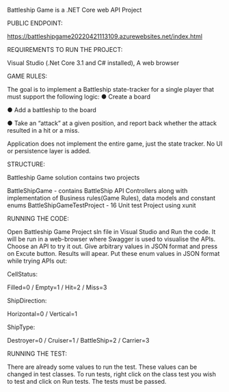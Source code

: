 Battleship Game is a .NET Core web API Project

PUBLIC ENDPOINT:

https://battleshipgame20220421113109.azurewebsites.net/index.html

REQUIREMENTS TO RUN THE PROJECT:

Visual Studio (.Net Core 3.1 and C# installed), A web browser

GAME RULES:

The goal is to implement a Battleship state-tracker for a single player that must support the following logic: 
● Create a board  

● Add a battleship to the board 

● Take an “attack” at a given position, and report back whether the attack resulted in a hit or a miss. 

Application does not implement the entire game, just the state tracker. No UI or persistence layer is added. 


STRUCTURE:

Battleship Game solution contains two projects


BattleShipGame - contains BattleShip API Controllers along with implementation of Business rules(Game Rules), data models and constant enums
BattleShipGameTestProject - 16 Unit test Project using xunit


RUNNING THE CODE:

Open Battleship Game Project sln file in Visual Studio and Run the code. It will be run in a web-browser where Swagger is used to visualise the APIs. 
Choose an API to try it out. Give arbitrary values in JSON format and press on Excute button. Results will apear.
Put these enum values in JSON format while trying APIs out:

CellStatus:

Filled=0 / Empty=1 / Hit=2 / Miss=3


ShipDirection:

Horizontal=0 / Vertical=1


ShipType:

Destroyer=0 / Cruiser=1 / BattleShip=2 / Carrier=3



RUNNING THE TEST:

There are already some values to run the test. These values can be changed in test classes. 
To run tests, right click on the class test you wish to test and click on Run tests. The tests must be passed.
